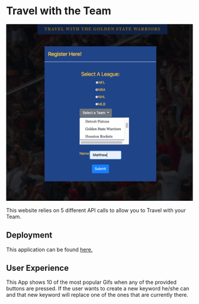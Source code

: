 # Travel with the Team


![alt text][logo]

[logo]: https://github.com/mattkrebs1974/Project-1/blob/master/TravelWithTheTeam%20copy.png

This website relies on 5 different API calls to allow you to Travel with your Team.

## Deployment 

This application can be found [here.]()

## User Experience

This App shows 10 of the most popular Gifs when any of the provided buttons are pressed. If the user wants to create a new keyword he/she can and that new keyword will replace one of the ones that are currently there. 



